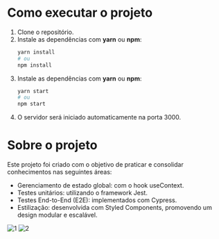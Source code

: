 # Como executar o projeto

1. Clone o repositório.  
2. Instale as dependências com **yarn** ou **npm**:  
   ```bash
   yarn install  
   # ou  
   npm install  

3. Instale as dependências com **yarn** ou **npm**:
   ```bash 
   yarn start  
   # ou  
   npm start
   
4. O servidor será iniciado automaticamente na porta 3000.


# Sobre o projeto

Este projeto foi criado com o objetivo de praticar e consolidar conhecimentos nas seguintes áreas:

- Gerenciamento de estado global: com o hook useContext.
- Testes unitários: utilizando o framework Jest.
- Testes End-to-End (E2E): implementados com Cypress.
- Estilização: desenvolvida com Styled Components, promovendo um design modular e escalável.

![1](https://github.com/user-attachments/assets/c35b7196-9168-44cd-8133-19a69d16d802)
![2](https://github.com/user-attachments/assets/9b8ebc8d-2773-4ee5-8173-02919b160bef)
